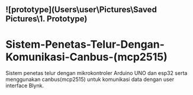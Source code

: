 ![prototype](Users\user\Pictures\Saved Pictures\1. Prototype)
---
# Sistem-Penetas-Telur-Dengan-Komunikasi-Canbus-(mcp2515)

Sistem penetas telur dengan mikrokontroler Arduino UNO dan esp32 serta menggunakan canbus(mcp2515) untuk komunikasi data dengan user interface Blynk.
